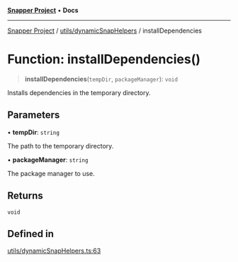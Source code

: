[**Snapper Project**](../../../README.md) • **Docs**

***

[Snapper Project](../../../README.md) / [utils/dynamicSnapHelpers](../README.md) / installDependencies

# Function: installDependencies()

> **installDependencies**(`tempDir`, `packageManager`): `void`

Installs dependencies in the temporary directory.

## Parameters

• **tempDir**: `string`

The path to the temporary directory.

• **packageManager**: `string`

The package manager to use.

## Returns

`void`

## Defined in

[utils/dynamicSnapHelpers.ts:63](https://github.com/asifqatar/Snapper/blob/11e63080dcbedd5648591bc627ccf726ce8a974a/utils/dynamicSnapHelpers.ts#L63)
